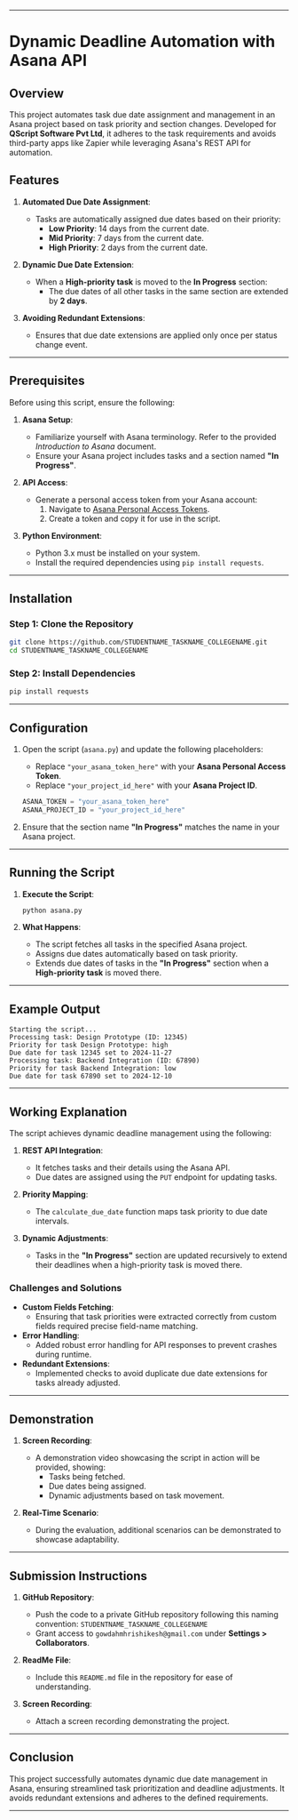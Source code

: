 

---

# Dynamic Deadline Automation with Asana API

## Overview

This project automates task due date assignment and management in an Asana project based on task priority and section changes. Developed for **QScript Software Pvt Ltd**, it adheres to the task requirements and avoids third-party apps like Zapier while leveraging Asana's REST API for automation.

## Features

1. **Automated Due Date Assignment**:
   - Tasks are automatically assigned due dates based on their priority:
     - **Low Priority**: 14 days from the current date.
     - **Mid Priority**: 7 days from the current date.
     - **High Priority**: 2 days from the current date.

2. **Dynamic Due Date Extension**:
   - When a **High-priority task** is moved to the **In Progress** section:
     - The due dates of all other tasks in the same section are extended by **2 days**.

3. **Avoiding Redundant Extensions**:
   - Ensures that due date extensions are applied only once per status change event.

---

## Prerequisites

Before using this script, ensure the following:

1. **Asana Setup**:
   - Familiarize yourself with Asana terminology. Refer to the provided *Introduction to Asana* document.
   - Ensure your Asana project includes tasks and a section named **"In Progress"**.

2. **API Access**:
   - Generate a personal access token from your Asana account:
     1. Navigate to [Asana Personal Access Tokens](https://app.asana.com/0/120000000000000/120000000000000).
     2. Create a token and copy it for use in the script.

3. **Python Environment**:
   - Python 3.x must be installed on your system.
   - Install the required dependencies using `pip install requests`.

---

## Installation

### Step 1: Clone the Repository

```bash
git clone https://github.com/STUDENTNAME_TASKNAME_COLLEGENAME.git
cd STUDENTNAME_TASKNAME_COLLEGENAME
```

### Step 2: Install Dependencies

```bash
pip install requests
```

---

## Configuration

1. Open the script (`asana.py`) and update the following placeholders:
   - Replace `"your_asana_token_here"` with your **Asana Personal Access Token**.
   - Replace `"your_project_id_here"` with your **Asana Project ID**.

   ```python
   ASANA_TOKEN = "your_asana_token_here"
   ASANA_PROJECT_ID = "your_project_id_here"
   ```

2. Ensure that the section name **"In Progress"** matches the name in your Asana project.

---

## Running the Script

1. **Execute the Script**:

   ```bash
   python asana.py
   ```

2. **What Happens**:
   - The script fetches all tasks in the specified Asana project.
   - Assigns due dates automatically based on task priority.
   - Extends due dates of tasks in the **"In Progress"** section when a **High-priority task** is moved there.

---

## Example Output

```plaintext
Starting the script...
Processing task: Design Prototype (ID: 12345)
Priority for task Design Prototype: high
Due date for task 12345 set to 2024-11-27
Processing task: Backend Integration (ID: 67890)
Priority for task Backend Integration: low
Due date for task 67890 set to 2024-12-10
```

---

## Working Explanation

The script achieves dynamic deadline management using the following:

1. **REST API Integration**:
   - It fetches tasks and their details using the Asana API.
   - Due dates are assigned using the `PUT` endpoint for updating tasks.

2. **Priority Mapping**:
   - The `calculate_due_date` function maps task priority to due date intervals.

3. **Dynamic Adjustments**:
   - Tasks in the **"In Progress"** section are updated recursively to extend their deadlines when a high-priority task is moved there.

### Challenges and Solutions

- **Custom Fields Fetching**:
  - Ensuring that task priorities were extracted correctly from custom fields required precise field-name matching.
- **Error Handling**:
  - Added robust error handling for API responses to prevent crashes during runtime.
- **Redundant Extensions**:
  - Implemented checks to avoid duplicate due date extensions for tasks already adjusted.

---

## Demonstration

1. **Screen Recording**:
   - A demonstration video showcasing the script in action will be provided, showing:
     - Tasks being fetched.
     - Due dates being assigned.
     - Dynamic adjustments based on task movement.

2. **Real-Time Scenario**:
   - During the evaluation, additional scenarios can be demonstrated to showcase adaptability.

---

## Submission Instructions

1. **GitHub Repository**:
   - Push the code to a private GitHub repository following this naming convention:
     `STUDENTNAME_TASKNAME_COLLEGENAME`
   - Grant access to `gowdahmhrishikesh@gmail.com` under **Settings > Collaborators**.

2. **ReadMe File**:
   - Include this `README.md` file in the repository for ease of understanding.

3. **Screen Recording**:
   - Attach a screen recording demonstrating the project.

---

## Conclusion

This project successfully automates dynamic due date management in Asana, ensuring streamlined task prioritization and deadline adjustments. It avoids redundant extensions and adheres to the defined requirements.

--- 

